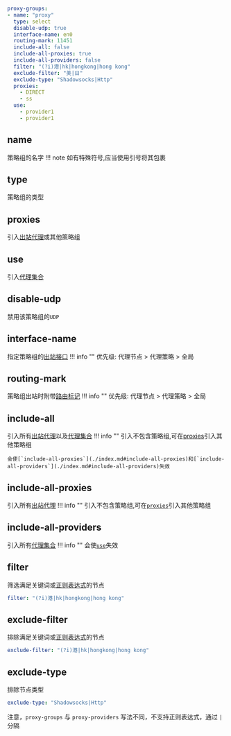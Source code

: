 ```yaml
proxy-groups:
- name: "proxy"
  type: select
  disable-udp: true
  interface-name: en0
  routing-mark: 11451
  include-all: false
  include-all-proxies: true
  include-all-providers: false
  filter: "(?i)港|hk|hongkong|hong kong"
  exclude-filter: "美|日"
  exclude-type: "Shadowsocks|Http"
  proxies:
    - DIRECT
    - ss
  use:
    - provider1
    - provider1
```

## name
策略组的名字
!!! note
    如有特殊符号,应当使用引号将其包裹

## type
策略组的类型

## proxies
引入[出站代理](../proxies/index.md)或其他策略组

## use
引入[代理集合](../proxy-providers/index.md)

## disable-udp

禁用该策略组的`UDP`

## interface-name
指定策略组的[出站接口](../general.md#_11)
!!! info ""
    优先级: 代理节点 > 代理策略 > 全局

## routing-mark
策略组出站时附带[路由标记](../general.md#_12)
!!! info ""
    优先级: 代理节点 > 代理策略 > 全局

## include-all
引入所有[出站代理](../proxies/index.md)以及[代理集合](../proxy-providers/index.md)
!!! info ""
    引入不包含策略组,可在[proxies](./index.md#proxies)引入其他策略组

    会使[`include-all-proxies`](./index.md#include-all-proxies)和[`include-all-providers`](./index.md#include-all-providers)失效

## include-all-proxies
引入所有[出站代理](../proxies/index.md)
!!! info ""
    引入不包含策略组,可在[`proxies`](./index.md#proxies)引入其他策略组

## include-all-providers
引入所有[代理集合](../proxy-providers/index.md)
!!! info ""
    会使[`use`](./index.md#use)失效

## filter

筛选满足关键词或[正则表达式](https://github.com/ziishaned/learn-regex/blob/master/translations/README-cn.md)的节点

```yaml
filter: "(?i)港|hk|hongkong|hong kong"
```

## exclude-filter

排除满足关键词或[正则表达式](https://github.com/ziishaned/learn-regex/blob/master/translations/README-cn.md)的节点

```yaml
exclude-filter: "(?i)港|hk|hongkong|hong kong"
```

## exclude-type

排除节点类型

```yaml
exclude-type: "Shadowsocks|Http"
```

注意，`proxy-groups` 与 `proxy-providers` 写法不同，不支持正则表达式，通过 `|` 分隔
